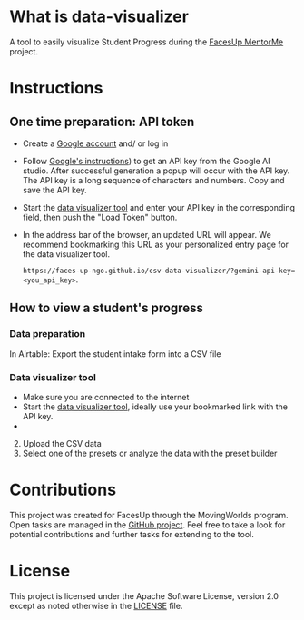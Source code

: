 # What is data-visualizer

A tool to easily visualize Student Progress during the [FacesUp MentorMe](https://facesup.org/mentor-me/) project. 

# Instructions
## One time preparation: API token
* Create a [Google account](https://myaccount.google.com/) and/ or log in
* Follow [Google's instructions](https://ai.google.dev/gemini-api/)) to get an API key from the Google AI studio. After successful generation a popup will occur with the API key. The API key is a long sequence of characters and numbers. Copy and save the API key.
* Start the [data visualizer tool](https://faces-up-ngo.github.io/csv-data-visualizer/) and enter your API key in the corresponding field, then push the "Load Token" button.
* In the address bar of the browser, an updated URL will appear. We recommend bookmarking this URL as your personalized entry page for the data visualizer tool.

   `https://faces-up-ngo.github.io/csv-data-visualizer/?gemini-api-key=<you_api_key>`.

## How to view a student's progress
### Data preparation
In Airtable: Export the student intake form into a CSV file

### Data visualizer tool
* Make sure you are connected to the internet
* Start the [data visualizer tool](https://faces-up-ngo.github.io/csv-data-visualizer/), ideally use your bookmarked link with the API key.
* 

2. Upload the CSV data
3. Select one of the presets or analyze the data with the preset builder

# Contributions

This project was created for FacesUp through the MovingWorlds program. Open tasks are managed in the [GitHub project](https://github.com/orgs/faces-up-ngo/projects/1).
Feel free to take a look for potential contributions and further tasks for extending to the tool.

# License

This project is licensed under the Apache Software License, version 2.0 except as noted otherwise in the [LICENSE](LICENSE.txt) file.

